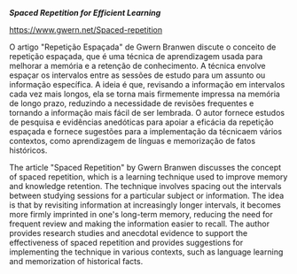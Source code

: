 
***Spaced Repetition for Efficient Learning***

https://www.gwern.net/Spaced-repetition 

  O artigo "Repetição Espaçada" de Gwern Branwen discute o conceito de repetição espaçada, 
que é uma técnica de aprendizagem usada para melhorar a memória e a retenção de conhecimento. 
A técnica envolve espaçar os intervalos entre as sessões de estudo para um assunto ou informação específica. 
A ideia é que, revisando a informação em intervalos cada vez mais longos, ela se torna mais firmemente impressa na memória de longo prazo,
reduzindo a necessidade de revisões frequentes e tornando a informação mais fácil de ser lembrada. 
O autor fornece estudos de pesquisa e evidências anedóticas para apoiar a eficácia da repetição espaçada 
e fornece sugestões para a implementação da técnicaem vários contextos, como aprendizagem de línguas e memorização de fatos históricos.

  The article "Spaced Repetition" by Gwern Branwen discusses the concept of spaced repetition,
which is a learning technique used to improve memory and knowledge retention. 
The technique involves spacing out the intervals between studying sessions for a particular subject or information. 
The idea is that by revisiting information at increasingly longer intervals, it becomes more firmly imprinted in one's long-term memory, 
reducing the need for frequent review and making the information easier to recall.
The author provides research studies and anecdotal evidence to support the effectiveness of spaced repetition and 
provides suggestions for implementing the technique in various contexts, such as language learning and memorization of historical facts.
